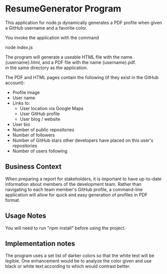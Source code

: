 # ResumeGenerator Program 

This application for node.js dynamically generates a PDF profile when given a GitHub username and a favorite color.  

You invoke the application with the command 

node index.js 

The program will generate a useable HTML file with the name {username}.html, and a PDF file with the name {username}.pdf.  
in the same directory as the application.  

The PDF and HTML pages contain the following (if they exist in the GitHub account): 

* Profile image 
* User name 
* Links to: 
  * User location via Google Maps 
  * User GitHub profile 
  * User blog / website 
* User bio 
* Number of public repositories 
* Number of followers 
* Number of GitHub stars other developers have placed on this user's repositories 
* Number of users following 

## Business Context 

When preparing a report for stakeholders, it is important to have up-to-date information about members of the development team. Rather than navigating to each team member's GitHub profile, a command-line application will allow for quick and easy generation of profiles in PDF format.

## Usage Notes 

You will need to run "npm install" before using the project. 

## Implementation notes 

The program uses a set list of darker colors so that the white text will be legible.  One enhancement would be to analyze the color given and use black or white text according to which would contrast better. 

